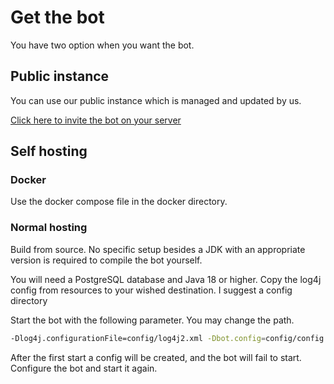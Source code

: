 # Get the bot

You have two option when you want the bot.

## Public instance

You can use our public instance which is managed and updated by us.

[Click here to invite the bot on your server](https://discord.com/api/oauth2/authorize?client_id=871322553698906142&permissions=1342532672&scope=bot%20applications.commands)

## Self hosting

### Docker

Use the docker compose file in the docker directory.

### Normal hosting

Build from source. No specific setup besides a JDK with an appropriate version is required to compile the bot yourself.

You will need a PostgreSQL database and Java 18 or higher. Copy the log4j config from resources to your wished
destination. I suggest a config directory

Start the bot with the following parameter. You may change the path.

``` sh
-Dlog4j.configurationFile=config/log4j2.xml -Dbot.config=config/config.json
```

After the first start a config will be created, and the bot will fail to start. Configure the bot and start it again.
